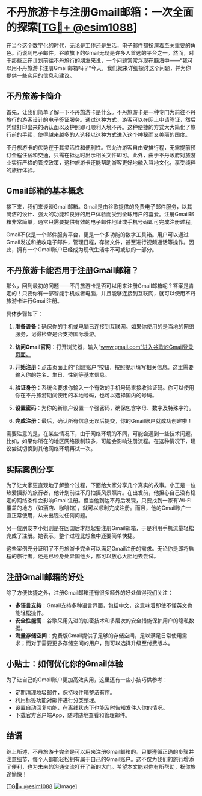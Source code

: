# 不丹旅游卡与注册Gmail邮箱：一次全面的探索[[TG💪+ @esim1088](https://t.me/s/esim1088)]

在当今这个数字化的时代，无论是工作还是生活，电子邮件都扮演着至关重要的角色。而说到电子邮件，谷歌旗下的Gmail无疑是许多人首选的平台之一。然而，对于那些正在计划前往不丹旅行的朋友来说，一个问题常常浮现在脑海中——“我可以用不丹旅游卡注册Gmail邮箱吗？”今天，我们就来详细探讨这个问题，并为你提供一些实用的信息和建议。

## 不丹旅游卡简介

首先，让我们简单了解一下不丹旅游卡是什么。不丹旅游卡是一种专门为前往不丹旅行的游客设计的电子签证服务。通过这种方式，游客可以在网上申请签证，然后凭借打印出来的确认函以及护照即可顺利入境不丹。这种便捷的方式大大简化了旅行前的手续，使得越来越多的人选择以这种方式进入这个神秘而又美丽的国度。

不丹旅游卡的优势在于其灵活性和便利性。它允许游客自由安排行程，无需提前预订全程住宿和交通，只需在抵达时出示相关文件即可。此外，由于不丹政府对旅游业实行严格的管控政策，这种旅游卡还能帮助游客更好地融入当地文化，享受纯粹的旅行体验。

## Gmail邮箱的基本概念

接下来，我们来谈谈Gmail邮箱。Gmail是由谷歌提供的免费电子邮件服务，以其简洁的设计、强大的功能和良好的用户体验而受到全球用户的喜爱。注册Gmail邮箱非常简单，通常只需要提供有效的电子邮件地址或手机号码即可完成注册过程。

Gmail不仅是一个邮件服务平台，更是一个多功能的数字工具箱。用户可以通过Gmail发送和接收电子邮件，管理日程，存储文件，甚至进行视频通话等操作。因此，拥有一个Gmail账户已经成为现代生活中不可或缺的一部分。

## 不丹旅游卡能否用于注册Gmail邮箱？

那么，回到最初的问题——不丹旅游卡是否可以用来注册Gmail邮箱呢？答案是肯定的！只要你有一部智能手机或者电脑，并且能够连接到互联网，就可以使用不丹旅游卡进行Gmail注册。

具体步骤如下：

1. **准备设备**：确保你的手机或电脑已连接到互联网。如果你使用的是当地的网络服务，记得检查是否支持国际漫游。
   
2. **访问Gmail官网**：打开浏览器，输入“www.gmail.com”进入谷歌的Gmail登录页面。

3. **开始注册**：点击页面上的“创建账户”按钮，按照提示填写相关信息。这里需要输入你的姓名、生日、性别等基本信息。

4. **验证身份**：系统会要求你输入一个有效的手机号码来接收验证码。你可以使用你在不丹旅游期间使用的本地号码，也可以选择国内的号码。

5. **设置密码**：为你的新账户设置一个强密码，确保包含字母、数字及特殊字符。

6. **完成注册**：最后，确认所有信息无误后提交，你的Gmail账户就成功创建啦！

需要注意的是，在某些情况下，由于网络环境的不同，可能会遇到一些技术问题。比如，如果你所在的地区网络限制较多，可能会影响注册流程。在这种情况下，建议尝试切换到其他网络环境再试一次。

## 实际案例分享

为了让大家更直观地了解整个过程，下面给大家分享几个真实的故事。小王是一位热爱摄影的旅行者，他计划前往不丹拍摄风景照片。在出发前，他担心自己没有稳定的网络条件会影响Gmail注册。但当他到达不丹后发现，只要找到一家有Wi-Fi覆盖的地方（如酒店、咖啡馆），就可以顺利完成注册。而且，他的Gmail账户一直正常使用，从未出现过任何问题。

另一位朋友李小姐则是在回国后才想起要注册Gmail邮箱，于是利用手机流量轻松完成了注册。她表示，整个过程比想象中还要简单快捷。

这些案例充分证明了不丹旅游卡完全可以满足Gmail注册的需求。无论你是即将启程的旅行者，还是已经身处异国他乡，都可以放心大胆地去尝试。

## 注册Gmail邮箱的好处

除了方便快捷之外，注册Gmail邮箱还有很多额外的好处值得我们关注：

- **多语言支持**：Gmail支持多种语言界面，包括中文，这意味着即使不懂英文也能轻松操作。
- **安全性能高**：谷歌采用先进的加密技术和多层次的安全措施保护用户的隐私数据。
- **海量存储空间**：免费版Gmail提供了足够的存储空间，足以满足日常使用需求；而对于需要更多存储空间的用户，则可以选择升级至付费版本。

## 小贴士：如何优化你的Gmail体验

为了让自己的Gmail账户更加高效实用，这里还有一些小技巧供参考：

- 定期清理垃圾邮件，保持收件箱整洁有序。
- 利用标签功能对邮件进行分类整理。
- 设置自动回复功能，在离线状态下也能及时告知发件人你的情况。
- 下载官方客户端App，随时随地查看和管理邮件。

## 结语

综上所述，不丹旅游卡完全是可以用来注册Gmail邮箱的。只要遵循正确的步骤并注意细节，每个人都能轻松拥有属于自己的Gmail账户。这不仅为我们的旅行增添了便利，也为未来的沟通交流打开了新的大门。希望本文能对你有所帮助，祝你旅途愉快！

[[TG💪+ @esim1088](https://t.me/s/esim1088) ![Image](https://i.postimg.cc/4NQfJmqS/Snipaste-2025-05-13-00-14-12.png)]